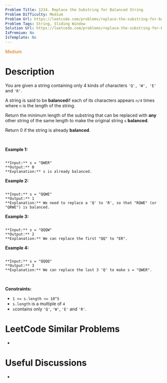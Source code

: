 ```yaml
---
Problem Title: 1234. Replace the Substring for Balanced String
Problem Difficulty: Medium
Problem Url: https://leetcode.com/problems/replace-the-substring-for-balanced-string/
Problem Tags: String, Sliding Window
Solution Url: https://leetcode.com/problems/replace-the-substring-for-balanced-string/solution/
IsPremium: No
IsTemplate: No
---
```


<span style="color: rgb(239, 108, 0);">Medium</span>

# Description

You are given a string containing only 4 kinds of characters `'Q',` `'W', 'E'` and `'R'`.


A string is said to be **balanced**if each of its characters appears `n/4` times where `n` is the length of the string.


Return the minimum length of the substring that can be replaced with **any** other string of the same length to make the original string `s` **balanced**.


Return 0 if the string is already **balanced**.


 


**Example 1:**



```

**Input:** s = "QWER"
**Output:** 0
**Explanation:** s is already balanced.
```

**Example 2:**



```

**Input:** s = "QQWE"
**Output:** 1
**Explanation:** We need to replace a 'Q' to 'R', so that "RQWE" (or "QRWE") is balanced.

```

**Example 3:**



```

**Input:** s = "QQQW"
**Output:** 2
**Explanation:** We can replace the first "QQ" to "ER". 

```

**Example 4:**



```

**Input:** s = "QQQQ"
**Output:** 3
**Explanation:** We can replace the last 3 'Q' to make s = "QWER".

```

 


**Constraints:**


* `1 <= s.length <= 10^5`
* `s.length` is a multiple of `4`
* `s`contains only `'Q'`, `'W'`, `'E'` and `'R'`.




# LeetCode Similar Problems

- []()

# Useful Discussions

- []()
